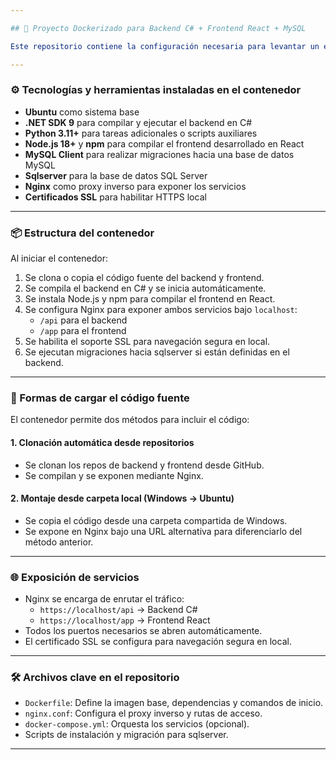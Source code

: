 ```yaml
---

## 🐳 Proyecto Dockerizado para Backend C# + Frontend React + MySQL

Este repositorio contiene la configuración necesaria para levantar un entorno completo en **Docker**, basado en una imagen de **Ubuntu**, que incluye:

---
```


### ⚙️ Tecnologías y herramientas instaladas en el contenedor

- **Ubuntu** como sistema base
- **.NET SDK 9** para compilar y ejecutar el backend en C#
- **Python 3.11+** para tareas adicionales o scripts auxiliares
- **Node.js 18+** y **npm** para compilar el frontend desarrollado en React
- **MySQL Client** para realizar migraciones hacia una base de datos MySQL
- **Sqlserver** para la base de datos SQL Server
- **Nginx** como proxy inverso para exponer los servicios
- **Certificados SSL** para habilitar HTTPS local

---

### 📦 Estructura del contenedor

Al iniciar el contenedor:

1. Se clona o copia el código fuente del backend y frontend.
2. Se compila el backend en C# y se inicia automáticamente.
3. Se instala Node.js y npm para compilar el frontend en React.
4. Se configura Nginx para exponer ambos servicios bajo `localhost`:
   - `/api` para el backend
   - `/app` para el frontend
5. Se habilita el soporte SSL para navegación segura en local.
6. Se ejecutan migraciones hacia sqlserver si están definidas en el backend.

---

### 📁 Formas de cargar el código fuente

El contenedor permite dos métodos para incluir el código:

#### 1. **Clonación automática desde repositorios**
- Se clonan los repos de backend y frontend desde GitHub.
- Se compilan y se exponen mediante Nginx.

#### 2. **Montaje desde carpeta local (Windows → Ubuntu)**
- Se copia el código desde una carpeta compartida de Windows.
- Se expone en Nginx bajo una URL alternativa para diferenciarlo del método anterior.

---

### 🌐 Exposición de servicios

- Nginx se encarga de enrutar el tráfico:
  - `https://localhost/api` → Backend C#
  - `https://localhost/app` → Frontend React
- Todos los puertos necesarios se abren automáticamente.
- El certificado SSL se configura para navegación segura en local.

---

### 🛠️ Archivos clave en el repositorio

- `Dockerfile`: Define la imagen base, dependencias y comandos de inicio.
- `nginx.conf`: Configura el proxy inverso y rutas de acceso.
- `docker-compose.yml`: Orquesta los servicios (opcional).
- Scripts de instalación y migración para sqlserver.

---
